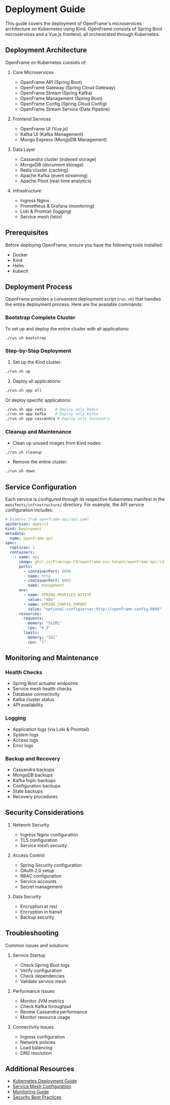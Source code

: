 # Deployment Guide

This guide covers the deployment of OpenFrame's microservices architecture on Kubernetes using Kind. OpenFrame consists of Spring Boot microservices and a Vue.js frontend, all orchestrated through Kubernetes.

## Deployment Architecture

OpenFrame on Kubernetes consists of:

1. Core Microservices
   - OpenFrame API (Spring Boot)
   - OpenFrame Gateway (Spring Cloud Gateway)
   - OpenFrame Stream (Spring Kafka)
   - OpenFrame Management (Spring Boot)
   - OpenFrame Config (Spring Cloud Config)
   - OpenFrame Stream Service (Data Pipeline)

2. Frontend Services
   - OpenFrame UI (Vue.js)
   - Kafka UI (Kafka Management)
   - Mongo Express (MongoDB Management)

3. Data Layer
   - Cassandra cluster (indexed storage)
   - MongoDB (document storage)
   - Redis cluster (caching)
   - Apache Kafka (event streaming)
   - Apache Pinot (real-time analytics)

4. Infrastructure
   - Ingress Nginx
   - Prometheus & Grafana (monitoring)
   - Loki & Promtail (logging)
   - Service mesh (Istio)

## Prerequisites

Before deploying OpenFrame, ensure you have the following tools installed:
- Docker
- Kind
- Helm
- kubectl

## Deployment Process

OpenFrame provides a convenient deployment script (`run.sh`) that handles the entire deployment process. Here are the available commands:

### Bootstrap Complete Cluster
To set up and deploy the entire cluster with all applications:
```bash
./run.sh bootstrap
```

### Step-by-Step Deployment

1. Set up the Kind cluster:
```bash
./run.sh up
```

2. Deploy all applications:
```bash
./run.sh app all
```

Or deploy specific applications:
```bash
./run.sh app redis    # Deploy only Redis
./run.sh app kafka    # Deploy only Kafka
./run.sh app cassandra # Deploy only Cassandra
```

### Cleanup and Maintenance

- Clean up unused images from Kind nodes:
```bash
./run.sh cleanup
```

- Remove the entire cluster:
```bash
./run.sh down
```

## Service Configuration

Each service is configured through its respective Kubernetes manifest in the `manifests/infrastructure/` directory. For example, the API service configuration includes:

```yaml
# Example from openframe-api/api.yaml
apiVersion: apps/v1
kind: Deployment
metadata:
  name: openframe-api
spec:
  replicas: 1
  containers:
    - name: api
      image: ghcr.io/Flamingo-CX/openframe-oss-tenant/openframe-api:latest
      ports:
        - containerPort: 8090
          name: http
        - containerPort: 8091
          name: management
      env:
        - name: SPRING_PROFILES_ACTIVE
          value: "k8s"
        - name: SPRING_CONFIG_IMPORT
          value: "optional:configserver:http://openframe-config:8888"
      resources:
        requests:
          memory: "512Mi"
          cpu: "0.5"
        limits:
          memory: "1Gi"
          cpu: "1"
```

## Monitoring and Maintenance

### Health Checks
- Spring Boot actuator endpoints
- Service mesh health checks
- Database connectivity
- Kafka cluster status
- API availability

### Logging
- Application logs (via Loki & Promtail)
- System logs
- Access logs
- Error logs

### Backup and Recovery
- Cassandra backups
- MongoDB backups
- Kafka topic backups
- Configuration backups
- State backups
- Recovery procedures

## Security Considerations

1. Network Security
   - Ingress Nginx configuration
   - TLS configuration
   - Service mesh security

2. Access Control
   - Spring Security configuration
   - OAuth 2.0 setup
   - RBAC configuration
   - Service accounts
   - Secret management

3. Data Security
   - Encryption at rest
   - Encryption in transit
   - Backup security

## Troubleshooting

Common issues and solutions:

1. Service Startup
   - Check Spring Boot logs
   - Verify configuration
   - Check dependencies
   - Validate service mesh

2. Performance Issues
   - Monitor JVM metrics
   - Check Kafka throughput
   - Review Cassandra performance
   - Monitor resource usage

3. Connectivity Issues
   - Ingress configuration
   - Network policies
   - Load balancing
   - DNS resolution

## Additional Resources

- [Kubernetes Deployment Guide](kubernetes.md)
- [Service Mesh Configuration](../architecture/service-mesh.md)
- [Monitoring Guide](../operations/monitoring.md)
- [Security Best Practices](../security/overview.md)  